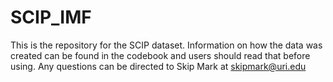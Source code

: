 # SCIP_IMF
This is the repository for the SCIP dataset. Information on how the data was created can be found in the codebook and users should read that before using. 
Any questions can be directed to Skip Mark at skipmark@uri.edu

